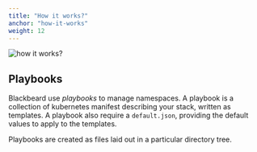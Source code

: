 ```yaml
---
title: "How it works?"
anchor: "how-it-works"
weight: 12
---
```

![how it works?](/img/blackbeard_mechanism.png)

## Playbooks

Blackbeard use *playbooks* to manage namespaces. A playbook is a collection of kubernetes manifest describing your stack, written as templates. A playbook also require a `default.json`, providing the default values to apply to the templates.

Playbooks are created as files laid out in a particular directory tree.